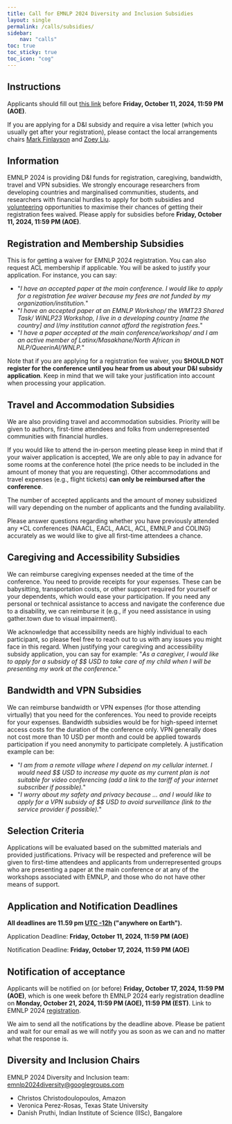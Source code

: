 ```yaml
---
title: Call for EMNLP 2024 Diversity and Inclusion Subsidies
layout: single
permalink: /calls/subsidies/
sidebar: 
    nav: "calls"
toc: true
toc_sticky: true
toc_icon: "cog"
---
```



## Instructions

Applicants should fill out [this link](https://forms.office.com/r/U7LNRRmfak) before **Friday, October 11, 2024, 11:59 PM (AOE)**.

If you are applying for a D&I subsidy and require a visa letter (which you usually get after your registration), please contact the local arrangements chairs [Mark Finlayson](mailto:markaf@fiu.edu) and [Zoey Liu](mailto:liu.ying@ufl.edu).


## Information

EMNLP 2024 is providing D&I funds for registration, caregiving, bandwidth, travel and VPN subsidies. We strongly encourage researchers from developing countries and marginalised communities, students, and researchers with financial hurdles to apply for both subsidies and [volunteering](https://2024.emnlp.org/volunteers) opportunities to maximise their chances of getting their registration fees waived. Please apply for subsidies before **Friday, October 11, 2024, 11:59 PM (AOE)**. 


## Registration and Membership Subsidies

This is for getting a waiver for EMNLP 2024 registration. You can also request ACL membership if applicable. You will be asked to justify your application. For instance, you can say:


* "_I have an accepted paper at the main conference. I would like to apply for a registration fee waiver because my fees are not funded by my organization/institution._"
* "_I have an accepted paper at an EMNLP Workshop/ the WMT23 Shared Task/ WiNLP23 Workshop, I live in a developing country [name the country] and I/my institution cannot afford the registration fees._"
* "_I have a paper accepted at the main conference/workshop/ and I am an active member of Latinx/Masakhane/North African in NLP/QueerinAI/WNLP._"

Note that if you are applying for a registration fee waiver, you **SHOULD NOT register for the conference until you hear from us about your D&I subsidy application**. Keep in mind that we will take your justification into account when processing your application.

## Travel and Accommodation Subsidies

We are also providing travel and accommodation subsidies. Priority will be given to authors, first-time attendees and folks from underrepresented communities with financial hurdles.

If you would like to attend the in-person meeting please keep in mind that if your waiver application is accepted, We are only able to pay in advance for some rooms at the conference hotel (the price needs to be included in the amount of money that you are requesting). Other accommodations and travel expenses (e.g., flight tickets) **can only be reimbursed after the conference**.

The number of accepted applicants and the amount of money subsidized will vary depending on the number of applicants and the funding availability. 

Please answer questions regarding whether you have previously attended any *CL conferences (NAACL, EACL, AACL, ACL, EMNLP and COLING) accurately as we would like to give all first-time attendees a chance.


## Caregiving and Accessibility Subsidies

We can reimburse caregiving expenses needed at the time of the conference. You need to provide receipts for your expenses. These can be babysitting, transportation costs, or other support required for yourself or your dependents, which would ease your participation. If you need any personal or technical assistance to access and navigate the conference due to a disability, we can reimburse it (e.g.,  if you need assistance in using gather.town due to visual impairment). 

We acknowledge that accessibility needs are highly individual to each participant, so please feel free to reach out to us with any issues you might face in this regard. When justifying your caregiving and accessibility subsidy application, you can say for example: "_As a caregiver, I would like to apply for a subsidy of $$ USD to take care of my child when I will be presenting my work at the conference._"


## Bandwidth and VPN Subsidies 

We can reimburse bandwidth or VPN expenses (for those attending virtually) that you need for the conferences. You need to provide receipts for your expenses. Bandwidth subsidies would be for high-speed internet access costs for the duration of the conference only. VPN generally does not cost more than 10 USD per month and could be applied towards participation if you need anonymity to participate completely. A justification example can be:


* "_I am from a remote village where I depend on my cellular internet. I would need $$ USD to increase my quote as my current plan is not suitable for video conferencing (add a link to the tariff of your internet subscriber if possible)._"
* "_I worry about my safety and privacy because … and I would like to apply for a VPN subsidy of $$ USD to avoid surveillance (link to the service provider if possible)._"


## Selection Criteria 

Applications will be evaluated based on the submitted materials and provided justifications. Privacy will be respected and preference will be given to first-time attendees and applicants from underrepresented groups who are presenting a paper at the main conference or at any of the workshops associated with EMNLP, and those who do not have other means of support.


## Application and Notification Deadlines 


<b>All deadlines are 11.59 pm <a target="_blank" href="https://www.timeanddate.com/time/zone/timezone/utc-12">UTC -12h</a> ("anywhere on Earth").</b>

Application Deadline: **Friday, October 11, 2024, 11:59 PM (AOE)**

Notification Deadline: **Friday, October 17, 2024, 11:59 PM (AOE)**


## Notification of acceptance 

Applicants will be notified on (or before) **Friday, October 17, 2024, 11:59 PM (AOE)**, which is one week before th EMNLP 2024 early registration deadline on **Monday, October 21, 2024, 11:59 PM (AOE), 11:59 PM (EST)**. Link to EMNLP 2024 [registration](https://acl.swoogo.com/emnlp2024). 


We aim to send all the notifications by the deadline above. Please be patient and wait for our email as we will notify you as soon as we can and no matter what the response is.



## Diversity and Inclusion Chairs

EMNLP 2024 Diversity and Inclusion team: [emnlp2024diversity@googlegroups.com](mailto:emnlp2024diversity@googlegroups.com) 

* Christos Christodoulopoulos, Amazon
* Veronica Perez-Rosas, Texas State University
* Danish Pruthi, Indian Institute of Science (IISc), Bangalore  

